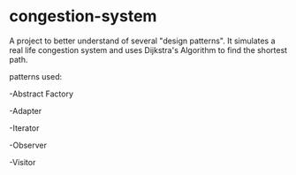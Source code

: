 # congestion-system
A project to better understand of several "design patterns".
It simulates a real life congestion system and uses Dijkstra's Algorithm to find the shortest path.

 patterns used:
 
 -Abstract Factory
 
 -Adapter
 
 -Iterator
 
 -Observer
 
 -Visitor
 
